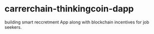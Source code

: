 # carrerchain-thinkingcoin-dapp
building smart reccretment App along with blockchain incentives for job seekers.

